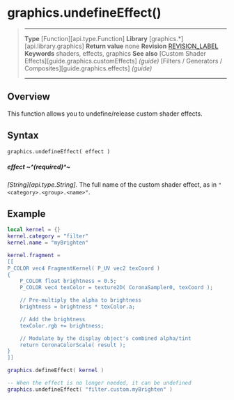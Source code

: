 
# graphics.undefineEffect()

> --------------------- ------------------------------------------------------------------------------------------
> __Type__				[Function][api.type.Function]
> __Library__			[graphics.*][api.library.graphics]
> __Return value__		none
> __Revision__			[REVISION_LABEL](REVISION_URL)
> __Keywords__			shaders, effects, graphics
> __See also__			[Custom Shader Effects][guide.graphics.customEffects] _(guide)_
>						[Filters / Generators / Composites][guide.graphics.effects] _(guide)_
> --------------------- ------------------------------------------------------------------------------------------

## Overview

This function allows you to undefine/release custom shader effects.


## Syntax

	graphics.undefineEffect( effect )

##### effect ~^(required)^~
_[String][api.type.String]._ The full name of the custom shader effect, as in <nobr>`"<category>.<group>.<name>"`</nobr>.


## Example

`````lua
local kernel = {}
kernel.category = "filter"
kernel.name = "myBrighten"

kernel.fragment =
[[
P_COLOR vec4 FragmentKernel( P_UV vec2 texCoord )
{
	P_COLOR float brightness = 0.5;
	P_COLOR vec4 texColor = texture2D( CoronaSampler0, texCoord );

	// Pre-multiply the alpha to brightness
	brightness = brightness * texColor.a;

	// Add the brightness
	texColor.rgb += brightness;

	// Modulate by the display object's combined alpha/tint
	return CoronaColorScale( result );
}
]]

graphics.defineEffect( kernel )

-- When the effect is no longer needed, it can be undefined
graphics.undefineEffect( "filter.custom.myBrighten" )
`````
